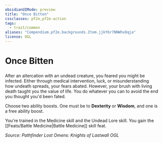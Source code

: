 ```yaml
---
obsidianUIMode: preview
title: "Once Bitten"
cssclasses: pf2e,pf2e-action
tags:
  - trait/common
aliases: "Compendium.pf2e.backgrounds.Item.jjkY6r7NNWhxDqja"
license: OGL
---
```

# Once Bitten

### 






After an altercation with an undead creature, you feared you might be infected. Either through medical intervention, luck, or misunderstanding how undeath spreads, your fears abated. However, your brush with living death taught you the value of life. You do whatever you can to avoid the end you thought you'd been fated.

Choose two ability boosts. One must be to **Dexterity** or **Wisdom**, and one is a free ability boost.

You're trained in the Medicine skill and the Undead Lore skill. You gain the [[Feats/Battle Medicine|Battle Medicine]] skill feat.

*Source: Pathfinder Lost Omens: Knights of Lastwall*
*OGL*